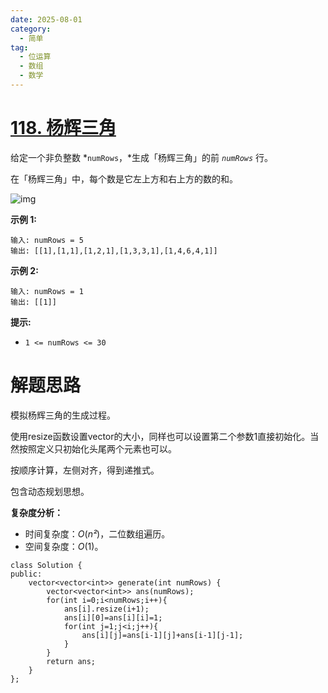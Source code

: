 ```yaml
---
date: 2025-08-01
category:
  - 简单
tag:
  - 位运算
  - 数组
  - 数学
---
```


# [118. 杨辉三角](https://leetcode.cn/problems/pascals-triangle/)

给定一个非负整数 *`numRows`，*生成「杨辉三角」的前 *`numRows`* 行。

在「杨辉三角」中，每个数是它左上方和右上方的数的和。

![img](https://pic.leetcode-cn.com/1626927345-DZmfxB-PascalTriangleAnimated2.gif)

 

**示例 1:**

```
输入: numRows = 5
输出: [[1],[1,1],[1,2,1],[1,3,3,1],[1,4,6,4,1]]
```

**示例 2:**

```
输入: numRows = 1
输出: [[1]]
```

 

**提示:**

- `1 <= numRows <= 30`

# 解题思路

模拟杨辉三角的生成过程。

使用resize函数设置vector的大小，同样也可以设置第二个参数1直接初始化。当然按照定义只初始化头尾两个元素也可以。

按顺序计算，左侧对齐，得到递推式。

包含动态规划思想。

**复杂度分析：**

- 时间复杂度：*O*(*n²*)，二位数组遍历。
- 空间复杂度：*O*(1)。

```
class Solution {
public:
    vector<vector<int>> generate(int numRows) {
        vector<vector<int>> ans(numRows);
        for(int i=0;i<numRows;i++){
            ans[i].resize(i+1);
            ans[i][0]=ans[i][i]=1;
            for(int j=1;j<i;j++){
                ans[i][j]=ans[i-1][j]+ans[i-1][j-1];
            }
        }
        return ans;
    }
};
```

